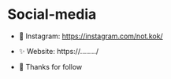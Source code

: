 # Social-media
- 💢 Instagram: https://instagram.com/not.kok/
- ✨ Website: https://......../

- 🤍 Thanks for follow
